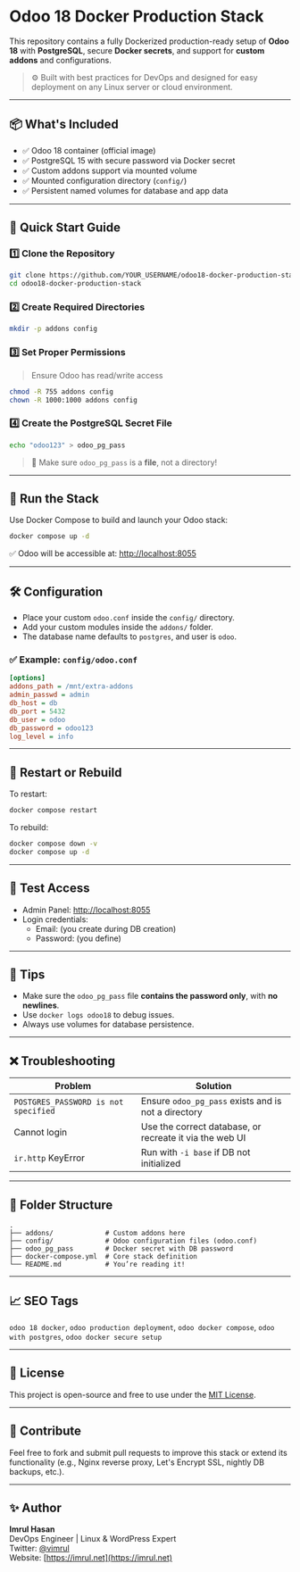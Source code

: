 # Odoo 18 Docker Production Stack

This repository contains a fully Dockerized production-ready setup of **Odoo 18** with **PostgreSQL**, secure **Docker secrets**, and support for **custom addons** and configurations.

> ⚙️ Built with best practices for DevOps and designed for easy deployment on any Linux server or cloud environment.

---

## 📦 What's Included

- ✅ Odoo 18 container (official image)
- ✅ PostgreSQL 15 with secure password via Docker secret
- ✅ Custom addons support via mounted volume
- ✅ Mounted configuration directory (`config/`)
- ✅ Persistent named volumes for database and app data

---

## 🚀 Quick Start Guide

### 1️⃣ Clone the Repository

```bash
git clone https://github.com/YOUR_USERNAME/odoo18-docker-production-stack.git
cd odoo18-docker-production-stack
```

### 2️⃣ Create Required Directories

```bash
mkdir -p addons config
```

### 3️⃣ Set Proper Permissions

> Ensure Odoo has read/write access

```bash
chmod -R 755 addons config
chown -R 1000:1000 addons config
```

### 4️⃣ Create the PostgreSQL Secret File

```bash
echo "odoo123" > odoo_pg_pass
```

> 🔐 Make sure `odoo_pg_pass` is a **file**, not a directory!

---

## 🐳 Run the Stack

Use Docker Compose to build and launch your Odoo stack:

```bash
docker compose up -d
```

✅ Odoo will be accessible at: [http://localhost:8055](http://localhost:8055)

---

## 🛠️ Configuration

- Place your custom `odoo.conf` inside the `config/` directory.
- Add your custom modules inside the `addons/` folder.
- The database name defaults to `postgres`, and user is `odoo`.

### ✅ Example: `config/odoo.conf`

```ini
[options]
addons_path = /mnt/extra-addons
admin_passwd = admin
db_host = db
db_port = 5432
db_user = odoo
db_password = odoo123
log_level = info
```

---

## 🔁 Restart or Rebuild

To restart:

```bash
docker compose restart
```

To rebuild:

```bash
docker compose down -v
docker compose up -d
```

---

## 🧪 Test Access

- Admin Panel: [http://localhost:8055](http://localhost:8055)
- Login credentials:
  - Email: (you create during DB creation)
  - Password: (you define)

---

## 🧠 Tips

- Make sure the `odoo_pg_pass` file **contains the password only**, with **no newlines**.
- Use `docker logs odoo18` to debug issues.
- Always use volumes for database persistence.

---

## ❌ Troubleshooting

| Problem | Solution |
|--------|----------|
| `POSTGRES_PASSWORD is not specified` | Ensure `odoo_pg_pass` exists and is not a directory |
| Cannot login | Use the correct database, or recreate it via the web UI |
| `ir.http` KeyError | Run with `-i base` if DB not initialized |

---

## 📂 Folder Structure

```text
.
├── addons/             # Custom addons here
├── config/             # Odoo configuration files (odoo.conf)
├── odoo_pg_pass        # Docker secret with DB password
├── docker-compose.yml  # Core stack definition
└── README.md           # You’re reading it!
```

---

## 📈 SEO Tags

`odoo 18 docker`, `odoo production deployment`, `odoo docker compose`, `odoo with postgres`, `odoo docker secure setup`

---

## 📄 License

This project is open-source and free to use under the [MIT License](LICENSE).

---

## 🤝 Contribute

Feel free to fork and submit pull requests to improve this stack or extend its functionality (e.g., Nginx reverse proxy, Let's Encrypt SSL, nightly DB backups, etc.).

---

## ✨ Author

**Imrul Hasan**  
DevOps Engineer | Linux & WordPress Expert  
Twitter: [@vimrul](https://twitter.com/vimrul)  
Website: [https://imrul.net](https://imrul.net)
